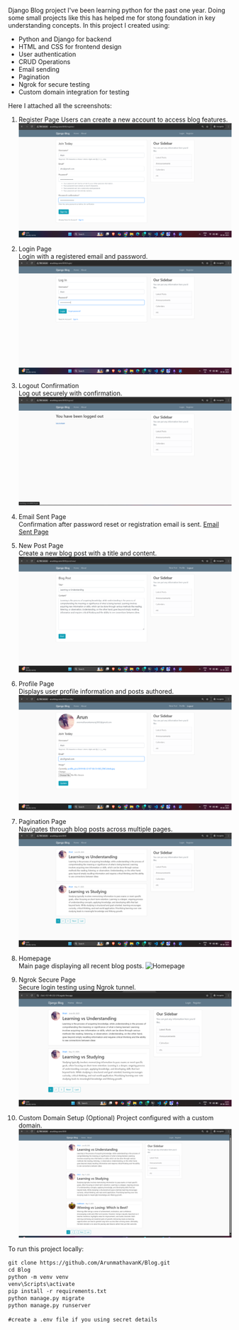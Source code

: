 Django Blog project
I've been learning python for the past one year. Doing some small projects like this has helped me for stong foundation in key understanding concepts. In this project I created using:
   -  Python and Django for backend
   -  HTML and CSS for frontend design
   -  User authentication
   -  CRUD Operations
   -  Email sending
   -  Pagination
   -  Ngrok for secure testing
   -  Custom domain integration for testing

Here I attached all the screenshots:

   1. Register Page
      Users can create a new account to access blog features.
      ![Register Page](images/register.png)

   2. Login Page  
      Login with a registered email and password.
      ![Login Page](images/login.png)
      
   3. Logout Confirmation  
      Log out securely with confirmation.
      ![Logout Page](images/logout.png)
 
   4. Email Sent Page  
      Confirmation after password reset or registration email is sent.
      [Email Sent Page](images/email_sent.png)
      
   5. New Post Page  
      Create a new blog post with a title and content.
      ![New Post Page](images/new_post.png)

   6. Profile Page  
      Displays user profile information and posts authored.
      ![Profile Page](images/profile.png)

   7. Pagination Page  
      Navigates through blog posts across multiple pages.
      ![Pagination Page](images/pagination.png)
      
   8. Homepage  
      Main page displaying all recent blog posts.
      ![Homepage](images/homepage.png)
      
   9. Ngrok Secure Page  
      Secure login testing using Ngrok tunnel.
      ![Ngrok Page](images/ngrok_secure.png)
      
  10. Custom Domain Setup (Optional)
      Project configured with a custom domain.
      ![Custom Domain](images/custom_domain.png)

To run this project locally:
```gitbash
git clone https://github.com/ArunmathavanK/Blog.git
cd Blog
python -m venv venv
venv\Scripts\activate
pip install -r requirements.txt
python manage.py migrate
python manage.py runserver

#create a .env file if you using secret details
